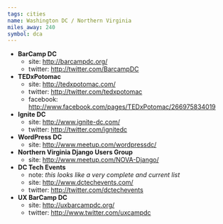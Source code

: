 ```yaml
---
tags: cities
name: Washington DC / Northern Virginia 
miles_away: 240
symbol: dca
---
```

* **BarCamp DC**
  * site: <http://barcampdc.org/>
  * twitter: <http://twitter.com/BarcampDC>
* **TEDxPotomac**
  * site: <http://tedxpotomac.com/>
  * twitter: <http://twitter.com/tedxpotomac>
  * facebook: <http://www.facebook.com/pages/TEDxPotomac/266975834019>
* **Ignite DC**
  * site: <http://www.ignite-dc.com/>
  * twitter: <http://twitter.com/ignitedc>
* **WordPress DC**
  * site: <http://www.meetup.com/wordpressdc/>
* **Northern Virginia Django Users Group**
  * site: <http://www.meetup.com/NOVA-Django/>
* **DC Tech Events**
  * note: _this looks like a very complete and current list_
  * site: <http://www.dctechevents.com/>
  * twitter: <http://twitter.com/dctechevents>
* **UX BarCamp DC**
  * site: <http://uxbarcampdc.org/>
  * twitter: <http://www.twitter.com/uxcampdc>